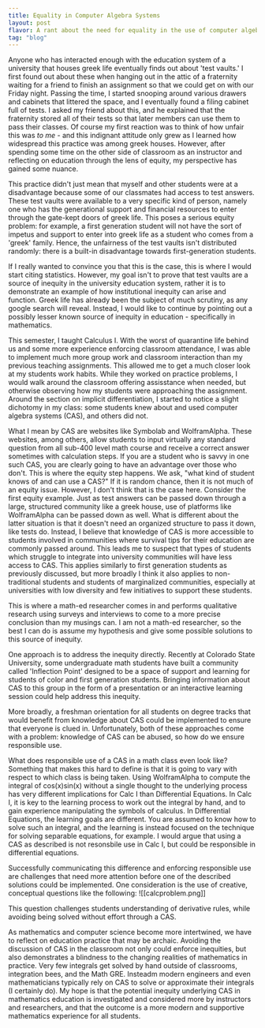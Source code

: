 ```yaml
---
title: Equality in Computer Algebra Systems
layout: post
flavor: A rant about the need for equality in the use of computer algebra systems in the classroom
tag: "blog"
---
```


Anyone who has interacted enough with the education system of a university that houses greek life eventually finds out about 'test vaults.' I first found out about these when hanging out in the attic of a fraternity waiting for a friend to finish an assignment so that we could get on with our Friday night. Passing the time, I started snooping around various drawers and cabinets that littered the space, and I eventually found a filing cabinet full of tests. I asked my friend about this, and he explained that the fraternity stored all of their tests so that later members can use them to pass their classes. Of course my first reaction was to think of how unfair this was *to me* - and this indignant attitude only grew as I learned how widespread this practice was among greek houses. However, after spending some time on the other side of classroom as an instructor and reflecting on education through the lens of equity, my perspective has gained some nuance. 

This practice didn't just mean that myself and other students were at a disadvantage because some of our classmates had access to test answers. These test vaults were available to a very specific kind of person, namely one who has the generational support and financial resources to enter through the gate-kept doors of greek life. This poses a serious equity problem: for example, a first generation student will not have the sort of impetus and support to enter into greek life as a student who comes from a 'greek' family. Hence, the unfairness of the test vaults isn't distributed randomly: there is a built-in disadvantage towards first-generation students.

If I really wanted to convince you that this is the case, this is where I would start citing statistics. However, my goal isn't to prove that test vaults are a source of inequity in the university education system, rather it is to demonstrate an example of how institutional inequity can arise and function. Greek life has already been the subject of much scrutiny, as any google search will reveal. Instead, I would like to continue by pointing out a possibly lesser known source of inequity in education - specifically in mathematics.

This semester, I taught Calculus I. With the worst of quarantine life behind us and some more experience enforcing classroom attendance, I was able to implement much more group work and classroom interaction than my previous teaching assignments. This allowed me to get a much closer look at my students work habits. While they worked on practice problems, I would walk around the classroom offering assisstance when needed, but otherwise observing how my students were approaching the assignment. Around the section on implicit differentiation, I started to notice a slight dichotomy in my class: some students knew about and used computer algebra systems (CAS), and others did not. 

What I mean by CAS are websites like Symbolab and WolframAlpha. These websites, among others, allow students to input virtually any standard question from all sub-400 level math course and receive a correct answer sometimes with calculation steps. If you are a student who is savvy in one such CAS, you are clearly going to have an advantage over those who don't. This is where the equity step happens. We ask, "what kind of student knows of and can use a CAS?" If it is random chance, then it is not much of an equity issue. However, I don't think that is the case here. Consider the first equity example. Just as test answers can be passed down through a large, structured community like a greek house, use of platforms like WolframAlpha can be passed down as well. What is different about the latter situation is that it doesn't need an organized structure to pass it down, like tests do. Instead, I believe that knowledge of CAS is more accessible to students involved in communities where survival tips for their education are commonly passed around. This leads me to suspect that types of students which struggle to integrate into university communities will have less access to CAS. This applies similarly to first generation students as previously discussed, but more broadly I think it also applies to non-traditional students and students of marginalized communities, especially at universities with low diversity and few initiatives to support these students.

This is where a math-ed researcher comes in and performs qualitative research using surveys and interviews to come to a more precise conclusion than my musings can. I am not a math-ed researcher, so the best I can do is assume my hypothesis and give some possible solutions to this source of inequity. 

One approach is to address the inequity directly. Recently at Colorado State University, some undergraduate math students have built a community called 'Inflection Point' designed to be a space of support and learning for students of color and first generation students. Bringing information about CAS to this group in the form of a presentation or an interactive learning session could help address this inequity.

More broadly, a freshman orientation for all students on degree tracks that would benefit from knowledge about CAS could be implemented to ensure that everyone is clued in. Unfortunately, both of these approaches come with a problem: knowledge of CAS can be abused, so how do we ensure responsible use.

What does responsible use of a CAS in a math class even look like? Something that makes this hard to define is that it is going to vary with respect to which class is being taken. Using WolframAlpha to compute the integral of cos(x)sin(x) without a single thought to the underlying process has very different implications for Calc I than Differential Equations. In Calc I, it is key to the learning process to work out the integral by hand, and to gain experience manipulating the symbols of calculus. In Differential Equations, the learning goals are different. You are assumed to know how to solve such an integral, and the learning is instead focused on the technique for solving separable equations, for example. I would argue that using a CAS as described is not resonsbile use in Calc I, but could be responsible in differential equations.

Successfully communicating this difference and enforcing responsible use are challenges that need more attention before one of the described solutions could be implemented. One consideration is the use of creative, conceptual questions like the following:
![[calcproblem.png]]

This question challenges students understanding of derivative rules, while avoiding being solved without effort through a CAS.

As mathematics and computer science become more intertwined, we have to reflect on education practice that may be archaic. Avoiding the discussion of CAS in the classroom not only could enforce inequities, but also demonstrates a blindness to the changing realities of mathematics in practice. Very few integrals get solved by hand outside of classrooms, integration bees, and the Math GRE. Insteadm modern engineers and even mathematicians typically rely on CAS to solve or approximate their integrals (I certainly do). My hope is that the potential inequity underlying CAS in mathematics education is investigated and considered more by instructors and researchers, and that the outcome is a more modern and supportive mathematics experience for all students.
